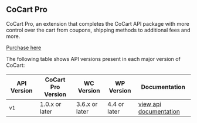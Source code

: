 ## CoCart Pro ##

CoCart Pro, an extension that completes the CoCart API package with more control over the cart from coupons, shipping methods to additional fees and more.

[Purchase here](https://cocart.xyz/pro/)

The following table shows API versions present in each major version of CoCart:

| API Version | CoCart Pro Version | WC Version      | WP Version   | Documentation        |
| ----------- | ------------------ | --------------- | ------------ | -------------------- |
| `v1`        | 1.0.x or later     | 3.6.x or later  | 4.4 or later | [view api documentation](pro.html) |
